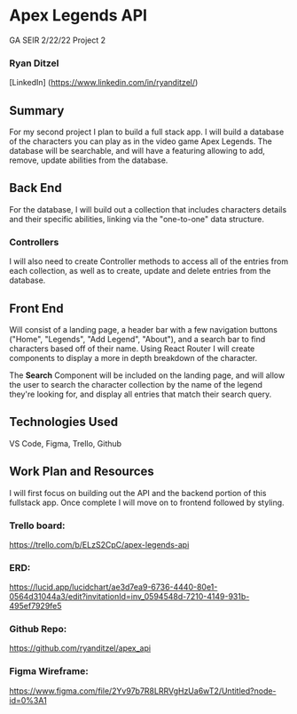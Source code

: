 # Apex Legends API
GA SEIR 2/22/22 Project 2
### Ryan Ditzel
[LinkedIn] (https://www.linkedin.com/in/ryanditzel/)

## Summary
For my second project I plan to build a full stack app. I will build a database of the characters you can play as in the video game Apex Legends. The database will be searchable, and will have a featuring allowing to add, remove, update abilities from the database.

## Back End
For the database, I will build out a collection that includes characters details and their specific abilities, linking via the "one-to-one" data structure.

### Controllers
I will also need to create Controller methods to access all of the entries from each collection, as well as to create, update and delete entries from the database. 

## Front End
Will consist of a landing page, a header bar with a few navigation buttons ("Home", "Legends", "Add Legend", "About"), and a search bar to find characters based off of their name. Using React Router I will create components to display a more in depth breakdown of the character.

The **Search** Component will be included on the landing page, and will allow the user to search the character collection by the name of the legend they're looking for, and display all entries that match their search query.

## Technologies Used
VS Code, Figma, Trello, Github

## Work Plan and Resources

I will first focus on building out the API and the backend portion of this fullstack app. Once complete I will move on to frontend followed by styling.


### Trello board:
https://trello.com/b/ELzS2CpC/apex-legends-api
### ERD:
https://lucid.app/lucidchart/ae3d7ea9-6736-4440-80e1-0564d31044a3/edit?invitationId=inv_0594548d-7210-4149-931b-495ef7929fe5
### Github Repo:
https://github.com/ryanditzel/apex_api
### Figma Wireframe:
https://www.figma.com/file/2Yv97b7R8LRRVgHzUa6wT2/Untitled?node-id=0%3A1